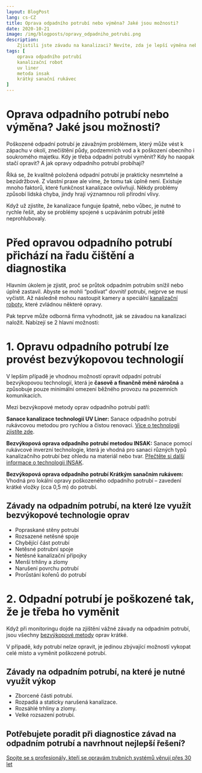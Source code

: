 ```yaml
---
layout: BlogPost
lang: cs-CZ
title: Oprava odpadního potrubí nebo výměna? Jaké jsou možnosti?
date: 2020-10-21
image: /img/blogposts/opravy_odpadniho_potrubi.png
description:
    Zjistili jste závadu na kanalizaci? Nevíte, zda je lepší výměna nebo oprava odpadního potrubí? ✔ Zjistěte, jaké máte možnosti a kdy jde využít bezvýkopové technologie.
tags: [
    oprava odpadního potrubí
    kanalizační robot
    uv liner
    metoda insak
    krátký sanační rukávec
]
---
```

 

# Oprava odpadního potrubí nebo výměna? Jaké jsou možnosti?
Poškozené odpadní potrubí je závažným problémem, který může vést k zápachu v okolí, znečištění půdy, podzemních vod a k poškození obecního i soukromého majetku. Kdy je třeba odpadní potrubí vyměnit? Kdy ho naopak stačí opravit? A jak opravy odpadního potrubí probíhají?

Říká se, že kvalitně položená odpadní potrubí je prakticky nesmrtelné a bezúdržbové. Z vlastní praxe ale víme, že tomu tak úplně není. Existuje mnoho faktorů, které funkčnost kanalizace ovlivňují. Někdy problémy způsobí lidská chyba, jindy hrají významnou roli přírodní vlivy.

Když už zjistíte, že kanalizace funguje špatně, nebo vůbec, je nutné to rychle řešit, aby se problémy spojené s ucpáváním potrubí ještě neprohlubovaly.

# Před opravou odpadního potrubí přichází na řadu čištění a diagnostika
Hlavním úkolem je zjistit, proč se průtok odpadním potrubím snížil nebo úplně zastavil. Abyste se mohli “podívat” dovnitř potrubí, nejprve se musí vyčistit. Až následně mohou nastoupit kamery a speciální [kanalizační roboty](https://bmh.cz/blog/kanalizacni-robot.html), které zvládnou některé opravy.

Pak teprve může odborná firma vyhodnotit, jak se závadou na kanalizaci naložit. Nabízejí se 2 hlavní možnosti:

# 1. Opravu odpadního potrubí lze provést bezvýkopovou technologií
V lepším případě je vhodnou možností opravit odpadní potrubí bezvýkopovou technologií, která je **časově a finančně méně náročná** a způsobuje pouze minimální omezení běžného provozu na pozemních komunikacích. 

Mezi bezvýkopové metody oprav odpadního potrubí patří:

**Sanace kanalizace technologií UV Liner:** Sanace odpadního potrubí rukávcovou metodou pro rychlou a čistou renovaci. [Více o technologii zjistíte zde](https://bmh.cz/sluzby/kanalizace/uv-liner/).

**Bezvýkopová oprava odpadního potrubí metodou INSAK:** Sanace pomocí rukávcové inverzní technologie, která je vhodná pro sanaci různých typů kanalizačního potrubí bez ohledu na materiál nebo tvar. [Přečtěte si další informace o technologii INSAK](https://bmh.cz/sluzby/kanalizace/insak/).

**Bezvýkopová oprava odpadního potrubí Krátkým sanačním rukávem:** Vhodná pro lokální opravy poškozeného odpadního potrubí – zavedení krátké vložky (cca 0,5 m) do potrubí.

## Závady na odpadním potrubí, na které lze využít bezvýkopové technologie oprav
+	Popraskané stěny potrubí
+	Rozsazené netěsné spoje 
+	Chybějící část potrubí 
+	Netěsné potrubní spoje
+	Netěsné kanalizační přípojky
+	Menší trhliny a zlomy
+	Narušení povrchu potrubí
+	Prorůstání kořenů do potrubí

# 2. Odpadní potrubí je poškozené tak, že je třeba ho vyměnit
Když při monitoringu dojde na zjištění vážné závady na odpadním potrubí, jsou všechny [bezvýkopové metody](https://bmh.cz/sluzby/kanalizace/) oprav krátké. 

V případě, kdy potrubí nelze opravit, je jedinou zbývající možností vykopat celé místo a vyměnit poškozené potrubí.

## Závady na odpadním potrubí, na které je nutné využít výkop
+	Zborcené části potrubí.
+	Rozpadlá a staticky narušená kanalizace. 
+	Rozsáhlé trhliny a zlomy. 
+	Velké rozsazení potrubí.

## Potřebujete poradit při diagnostice závad na odpadním potrubí a navrhnout nejlepší řešení?
[Spojte se s profesionály, kteří se opravám trubních systémů věnují přes 30 let](https://bmh.cz/) 
